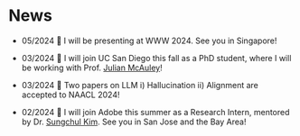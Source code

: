 # News

* 05/2024 :sunrise: I will be presenting at WWW 2024. See you in Singapore!

* 03/2024 :ocean: I will join UC San Diego this fall as a PhD student, where I will be working with Prof. [Julian McAuley](https://cseweb.ucsd.edu/~jmcauley/)!

* 03/2024 :ocean: Two papers on LLM i) Hallucination ii) Alignment are accepted to NAACL 2024!

* 02/2024 :ocean: I will join Adobe this summer as a Research Intern, mentored by Dr. [Sungchul Kim](https://sites.google.com/site/subright/). See you in San Jose and the Bay Area!
